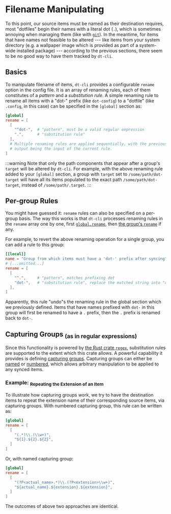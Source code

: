 # Filename Manipulating

To this point, our source items must be named as their destination requires,
most "dotfiles" begin their names with a literal dot (`.`), which is sometimes
annoying when managing them (like with [`git`]).  In the meantime, for items
that have names not feasible to be altered --- like items from your system
directory (e.g. a wallpaper image which is provided as part of a system-wide
installed package) --- according to the previous sections, there seem to be no
good way to have them tracked by `dt-cli`.

## Basics

To manipulate filename of items, `dt-cli` provides a configurable `rename`
option in the config file.  It is an array of renaming rules, each of them
constitutes of a _pattern_ and a _substitution rule_.  A simple renaming rule
to rename all items with a "dot-" prefix (like `dot-config`) to a "dotfile"
(like `.config`, in this case) can be specified in the `[global]` section as:

```toml
[global]
rename = [
  [
    "^dot-",  # "pattern", must be a valid regular expression
    ".",      # "substitution rule"
  ],
  # Multiple renaming rules are applied sequentially, with the previous rule's
  # output being the input of the current rule.
]
```

:::warning
Note that only the path components that appear after a group's `target` will
be altered by `dt-cli`.  For example, with the above renaming rule added to
your `[global]` section, a group with `target` set to `/some/path/dot-target`
will have all its items populated to the exact path `/some/path/dot-target`,
instead of `/some/path/.target`.
:::

## Per-group Rules

You might have guessed it: `rename` rules can also be specified on a per-group
basis.  The way this works is that `dt-cli` processes renaming rules in the
`rename` array one by one, first [`global.rename`], then [the group's `rename`]
if any.

For example, to revert the above renaming operation for a single group, you
can add a rule to this group:

```toml
[[local]]
name = "Group from which items must have a 'dot-' prefix after syncing"
# [...omitted...]
rename = [
  [
    "^.",     # "pattern", matches prefixing dot
    "dot-",   # "substitution rule", replace the matched string into "dot-"
  ],
]
```

Apparently, this rule "undo"s the renaming rule in the global section which we
previously defined.  Items that have names prefixed with `dot-` in this group
will first be renamed to have a `.` prefix, then the `.` prefix is renamed
back to `dot-`.

## Capturing Groups <sub>(as in regular expressions)</sub>

Since this functionality is powered by [the Rust crate `regex`], substitution
rules are supported to the extent which this crate allows.  A powerful
capability it provides is defining [capturing groups].  Capturing groups can
either be [named] or [numbered], which allows arbitrary manipulation to be
applied to any synced items.

### Example: <sub>Repeating the Extension of an Item</sub>

To illustrate how capturing groups work, we try to have the destination items
to repeat the extension name of their corresponding source items, via
capturing groups.  With numbered capturing group, this rule can be written as:

```toml
[global]
rename = [
  [
    "(.*)\\.(\\w+)",
    "${1}.${2}.${2}",
  ]
]
```

Or, with named capturing group:

```toml
[global]
rename = [
  [
    "(?P<actual_name>.*)\\.(?P<extension>\\w+)",
    "${actual_name}.${extension}.${extension}",
  ]
]
```

The outcomes of above two approaches are identical.

[`git`]: https://git-scm.com/doc
[`global.rename`]: /config/key-references#rename
[the group's `rename`]: /config/key-references#rename-1
[the Rust crate `regex`]: https://docs.rs/regex/latest/regex/

[capturing groups]: https://www.regular-expressions.info/refcapture.html
[named]: https://www.regular-expressions.info/named.html
[numbered]: https://www.regular-expressions.info/brackets.html

